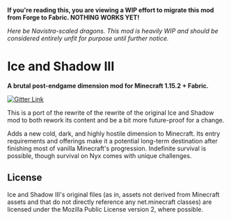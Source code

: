 __If you're reading this, you are viewing a WIP effort to migrate this mod from Forge to Fabric. NOTHING WORKS YET!__

_Here be Navistra-scaled dragons.
This mod is heavily WIP and should be considered entirely unfit for purpose until further notice._

# Ice and Shadow III
__A brutal post-endgame dimension mod for Minecraft 1.15.2 + Fabric.__

[![Gitter Link](https://badges.gitter.im/IceAndShadow3/community.svg)](https://gitter.im/IceAndShadow3/community)

This is a port of the rewrite of the rewrite of the original Ice and Shadow mod to both rework its content and be a bit more future-proof for a change.

Adds a new cold, dark, and highly hostile dimension to Minecraft.
Its entry requirements and offerings make it a potential long-term destination after finishing most of vanilla Minecraft's progression.
Indefinite survival is possible, though survival on Nyx comes with unique challenges.

## License

Ice and Shadow III's original files
(as in, assets not derived from Minecraft assets and that do not directly reference any net.minecraft classes)
are licensed under the Mozilla Public License version 2, where possible.
